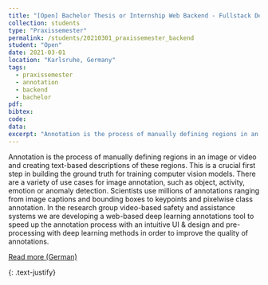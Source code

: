 ```yaml
---
title: "[Open] Bachelor Thesis or Internship Web Backend - Fullstack Development for a Deep Learning Annotations Tool"
collection: students
type: "Praxissemester"
permalink: /students/20210301_praxissemester_backend
student: "Open"
date: 2021-03-01
location: "Karlsruhe, Germany"
tags: 
  - praxissemester
  - annotation
  - backend
  - bachelor
pdf:
bibtex:
code: 
data: 
excerpt: "Annotation is the process of manually defining regions in an image or video and creating text-based descriptions of these regions. This is a crucial first step in building the ground truth for training computer vision models. ..."
---
```


Annotation is the process of manually defining regions in an image or video and creating text-based descriptions of these regions. This is a crucial first step in building the ground truth for training computer vision models. There are a variety of use cases for image annotation, such as object, activity, emotion or
anomaly detection. Scientists use millions of annotations ranging from image captions and bounding boxes to keypoints and pixelwise class annotation. In the research group video-based safety and assistance systems we are developing a web-based deep learning annotations tool to speed up the annotation process with an intuitive UI & design and pre-processing with deep learning methods in order to improve the quality of annotations.


<a href="https://mickaelcormier.github.io/files/opening/20200914_praxis_backend_cormier.pdf" target="_blank">Read more (German)</a>

{: .text-justify}